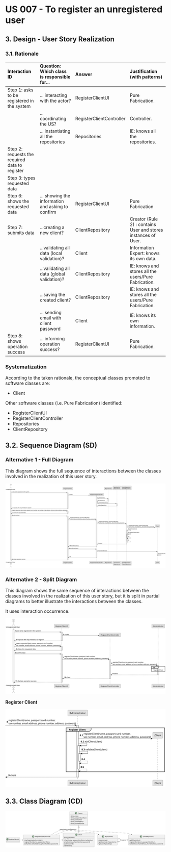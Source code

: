 # US 007 - To register an unregistered user 

## 3. Design - User Story Realization 

### 3.1. Rationale


| Interaction ID                                 | Question: Which class is responsible for...        | Answer                   | Justification (with patterns)                                  |
|:-----------------------------------------------|:---------------------------------------------------|:-------------------------|:---------------------------------------------------------------|
| Step 1: asks to be registered in the system    | 	... interacting with the actor?                   | RegisterClientUI         | Pure Fabrication.                                              |
| 			  		                              | 	... coordinating the US?                          | RegisterClientController | Controller.                                                    |
| 			  		                              | 	... instantiating all the repositories            | Repositories             | IE: knows all the repositories.                                |
| Step 2: requests the required data to register |                                                    |                          |                                                                |
| Step 3: types requested data  		          | 							                                            |                          |                                                                |
| Step 6: shows the requested data               | 	... showing the information and asking to confirm | RegisterClientUI         | Pure Fabrication                                               |
| Step 7: submits data   		                  | 	...creating a new client?                         | ClientRepository         | Creator (Rule 2) : contains User and stores instances of User. |
| 		                                          | 	...validating all data (local validation)?        | Client                   | Information Expert: knows its own data.                        |
|                                                | ...validating all data (global validation)?        | ClientRepository         | IE: knows and stores all the users/Pure Fabrication.           |
| 	 	                                          | 	...saving the created client?                     | ClientRepository         | IE: knows and stores all the users/Pure Fabrication.           |              
| 		                                          | 	... sending email with client password            | Client                   | IE: knows its own information.                                 | 
| Step 8: shows operation success  		      | 	... informing operation success?                  | RegisterClientUI         | Pure Fabrication.                                              | 

### Systematization ##

According to the taken rationale, the conceptual classes promoted to software classes are: 

 * Client

Other software classes (i.e. Pure Fabrication) identified: 

 * RegisterClientUI  
 * RegisterClientController
 * Repositories
 * ClientRepository


## 3.2. Sequence Diagram (SD)

### Alternative 1 - Full Diagram

This diagram shows the full sequence of interactions between the classes involved in the realization of this user story.

![Sequence Diagram - Full](svg/us007-sequence-diagram-full.svg)

### Alternative 2 - Split Diagram

This diagram shows the same sequence of interactions between the classes involved in the realization of this user story, but it is split in partial diagrams to better illustrate the interactions between the classes.

It uses interaction occurrence.

![Sequence Diagram - split](svg/us007-sequence-diagram-split.svg)

**Register Client**

![Sequence Diagram - Partial - Register Client](svg/us007-sequence-diagram-partial-register-client.svg)

## 3.3. Class Diagram (CD)

![Class Diagram](svg/us007-class-diagram.svg)